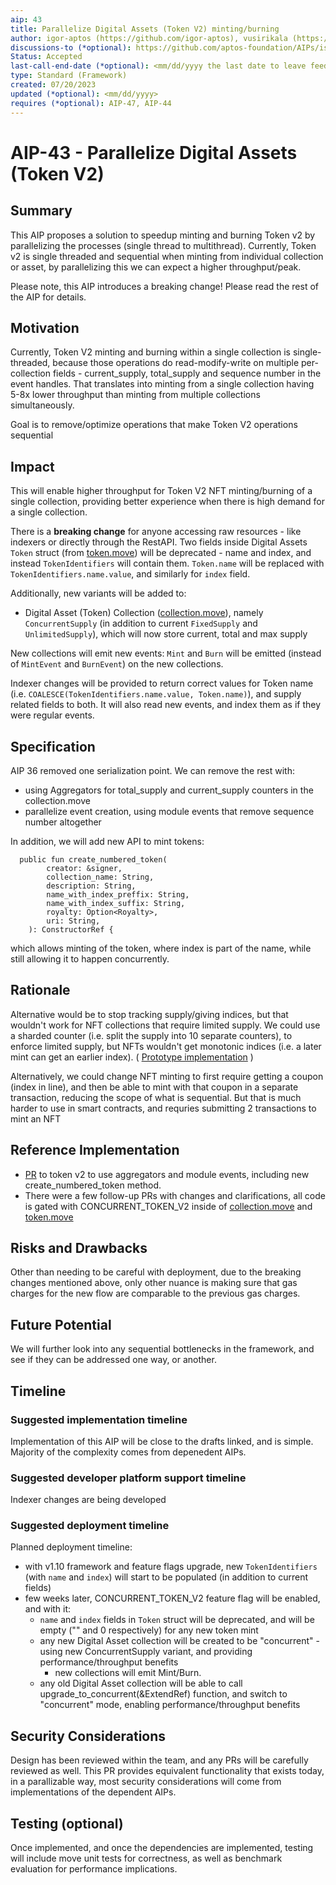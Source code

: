 ```yaml
---
aip: 43
title: Parallelize Digital Assets (Token V2) minting/burning
author: igor-aptos (https://github.com/igor-aptos), vusirikala (https://github.com/vusirikala)
discussions-to (*optional): https://github.com/aptos-foundation/AIPs/issues/209
Status: Accepted
last-call-end-date (*optional): <mm/dd/yyyy the last date to leave feedbacks and reviews>
type: Standard (Framework)
created: 07/20/2023
updated (*optional): <mm/dd/yyyy>
requires (*optional): AIP-47, AIP-44
---
```


# AIP-43 - Parallelize Digital Assets (Token V2)
  
## Summary

This AIP proposes a solution to speedup minting and burning Token v2 by parallelizing the processes (single thread to multithread). Currently, Token v2 is single threaded and sequential when minting from individual collection or asset, by parallelizing this we can expect a higher throughput/peak.

Please note, this AIP introduces a breaking change! Please read the rest of the AIP for details.

## Motivation

Currently, Token V2 minting and burning within a single collection is single-threaded, 
because those operations do read-modify-write on multiple per-collection fields - 
current_supply, total_supply and sequence number in the event handles. 
That translates into minting from a single collection having 5-8x 
lower throughput than minting from multiple collections simultaneously. 

Goal is to remove/optimize operations that make Token V2 operations sequential 

## Impact

This will enable higher throughput for Token V2 NFT minting/burning of a single collection, providing better experience when there is high demand for a single collection.

There is a **breaking change** for anyone accessing raw resources - like indexers or directly through the RestAPI.
Two fields inside Digital Assets `Token` struct (from [token.move](https://github.com/aptos-labs/aptos-core/blob/main/aptos-move/framework/aptos-token-objects/sources/token.move)) will be deprecated - name and index, and instead `TokenIdentifiers` will contain them. `Token.name` will be replaced with `TokenIdentifiers.name.value`, and similarly for `index` field.

Additionally, new variants will be added to:
- Digital Asset (Token) Collection ([collection.move](https://github.com/aptos-labs/aptos-core/blob/main/aptos-move/framework/aptos-token-objects/sources/collection.move)), namely `ConcurrentSupply` (in addition to current `FixedSupply` and `UnlimitedSupply`), which will now store current, total and max supply

New collections will emit new events: `Mint` and `Burn` will be emitted (instead of `MintEvent` and `BurnEvent`) on the new collections. 

Indexer changes will be provided to return correct values for Token name (i.e. `COALESCE(TokenIdentifiers.name.value, Token.name)`), and supply related fields to both. It will also read new events, and index them as if they were regular events.

## Specification

AIP 36 removed one serialization point. We can remove the rest with:
- using Aggregators for total_supply and current_supply counters in the collection.move
- parallelize event creation, using module events that remove sequence number altogether 

In addition, we will add new API to mint tokens:
```
  public fun create_numbered_token(
        creator: &signer,
        collection_name: String,
        description: String,
        name_with_index_preffix: String,
        name_with_index_suffix: String,
        royalty: Option<Royalty>,
        uri: String,
    ): ConstructorRef {
```
which allows minting of the token, where index is part of the name, while still allowing it to happen concurrently.

## Rationale

Alternative would be to stop tracking supply/giving indices, but that wouldn't work for NFT collections that require limited supply.
We could use a sharded counter (i.e. split the supply into 10 separate counters), to enforce limited supply, but NFTs wouldn't get monotonic indices (i.e. a later mint can get an earlier index). ( [Prototype implementation](https://github.com/aptos-labs/aptos-core/compare/main...igor-aptos:aptos-core:igor/bucketed_counter) )

Alternatively, we could change NFT minting to first require getting a coupon (index in line), 
and then be able to mint with that coupon in a separate transaction, reducing the scope of what is sequential. 
But that is much harder to use in smart contracts, and requries submitting 2 transactions to mint an NFT

## Reference Implementation

- [PR](https://github.com/aptos-labs/aptos-core/pull/9971) to token v2 to use aggregators and module events, including new create_numbered_token method.
- There were a few follow-up PRs with changes and clarifications, all code is gated with CONCURRENT_TOKEN_V2 inside of [collection.move](https://github.com/aptos-labs/aptos-core/blob/main/aptos-move/framework/aptos-token-objects/sources/collection.move) and [token.move](https://github.com/aptos-labs/aptos-core/blob/main/aptos-move/framework/aptos-token-objects/sources/token.move)

## Risks and Drawbacks

Other than needing to be careful with deployment, due to the breaking changes mentioned above, only other nuance is making sure that gas charges for the new flow are comparable to the previous gas charges.

## Future Potential

We will further look into any sequential bottlenecks in the framework, and see if they can be addressed one way, or another.

## Timeline

### Suggested implementation timeline

Implementation of this AIP will be close to the drafts linked, and is simple. Majority of the complexity comes from depenedent AIPs.

### Suggested developer platform support timeline

Indexer changes are being developed

### Suggested deployment timeline

Planned deployment timeline:
- with v1.10 framework and feature flags upgrade, new `TokenIdentifiers` (with `name` and `index`) will start to be populated (in addition to current fields)
- few weeks later, CONCURRENT_TOKEN_V2 feature flag will be enabled, and with it:
  - `name` and `index` fields in `Token` struct will be deprecated, and will be empty ("" and 0 respectively) for any new token mint
  - any new Digital Asset collection will be created to be "concurrent" - using new ConcurrentSupply variant, and providing performance/throughput benefits
    - new collections will emit Mint/Burn. 
  - any old Digital Asset collection will be able to call upgrade_to_concurrent(&ExtendRef) function, and switch to "concurrent" mode, enabling performance/throughput benefits
 
## Security Considerations

Design has been reviewed within the team, and any PRs will be carefully reviewed as well.
This PR provides equivalent functionality that exists today, in a parallizable way, most security considerations will come from implementations of the dependent AIPs.

## Testing (optional)

Once implemented, and once the dependencies are implemented, testing will include move unit tests for correctness, as well as benchmark evaluation for performance implications.
